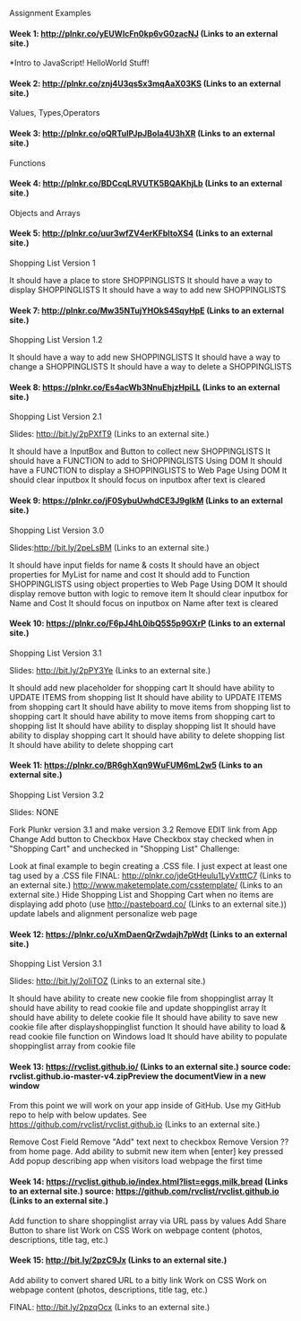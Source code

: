 Assignment Examples
#### Week 1: http://plnkr.co/yEUWlcFn0kp6vG0zacNJ (Links to an external site.) 

  *Intro to JavaScript! HelloWorld Stuff!

#### Week 2: http://plnkr.co/znj4U3qsSx3mqAaX03KS (Links to an external site.) 

Values, Types,Operators

#### Week 3: http://plnkr.co/oQRTulPJpJBoIa4U3hXR (Links to an external site.) 

Functions

#### Week 4: http://plnkr.co/BDCcqLRVUTK5BQAKhjLb (Links to an external site.) 
Objects and Arrays

#### Week 5: http://plnkr.co/uur3wfZV4erKFbltoXS4 (Links to an external site.) 
Shopping List Version 1

It should have a place to store SHOPPINGLISTS
It should have a way to display SHOPPINGLISTS
It should have a way to add new SHOPPINGLISTS

#### Week 7: http://plnkr.co/Mw35NTujYHOkS4SqyHpE (Links to an external site.) 

Shopping List Version 1.2

It should have a way to add new SHOPPINGLISTS
It should have a way to change a SHOPPINGLISTS
It should have a way to delete a SHOPPINGLISTS

#### Week 8: https://plnkr.co/Es4acWb3NnuEhjzHpiLL (Links to an external site.) 

Shopping List Version 2.1 

Slides: http://bit.ly/2pPXfT9 (Links to an external site.) 

It should have a InputBox and Button to collect new SHOPPINGLISTS
It should have a FUNCTION to add to SHOPPINGLISTS Using DOM
It should have a FUNCTION to display a SHOPPINGLISTS to Web Page Using DOM
It should clear inputbox
It should focus on inputbox after text is cleared

#### Week 9: https://plnkr.co/jF0SybuUwhdCE3J9gIkM (Links to an external site.) 

Shopping List Version 3.0

Slides:http://bit.ly/2peLsBM (Links to an external site.) 

It should have input fields for name & costs
It should have an object properties for MyList for name and cost
It should add to Function SHOPPINGLISTS using object properties to Web Page Using DOM
It should display remove button with logic to remove item
It should clear inputbox for Name and Cost
It should focus on inputbox on Name after text is cleared

#### Week 10: https://plnkr.co/F6pJ4hL0ibQ5S5p9GXrP (Links to an external site.) 

Shopping List Version 3.1

Slides: http://bit.ly/2pPY3Ye (Links to an external site.)

It should add new placeholder for shopping cart
It should have ability to UPDATE ITEMS from shopping list
It should have ability to UPDATE ITEMS from shopping cart
It should have ability to move items from shopping list to shopping cart
It should have ability to move items from shopping cart to shopping list
It should have ability to display shopping list
It should have ability to display shopping cart
It should have ability to delete shopping list
It should have ability to delete shopping cart

#### Week 11: https://plnkr.co/BR6ghXqn9WuFUM6mL2w5 (Links to an external site.) 

Shopping List Version 3.2

Slides: NONE

Fork Plunkr version 3.1 and make version 3.2
Remove EDIT link from App
Change Add button to Checkbox
Have Checkbox stay checked when in "Shopping Cart" and unchecked in "Shopping List"
Challenge:

Look at final example to begin creating a .CSS file. I just expect at least one tag used by a .CSS file
FINAL: http://plnkr.co/jdeGtHeulu1LyVxtttC7 (Links to an external site.) 
http://www.maketemplate.com/csstemplate/ (Links to an external site.) 
Hide Shopping List and Shopping Cart when no items are displaying
add photo (use http://pasteboard.co/ (Links to an external site.))
update labels and alignment
personalize web page

#### Week 12: https://plnkr.co/uXmDaenQrZwdajh7pWdt (Links to an external site.) 

Shopping List Version 3.1

Slides: http://bit.ly/2oliTOZ (Links to an external site.) 

It should have ability to create new cookie file from shoppinglist array
It should have ability to read cookie file and update shoppinglist array
It should have ability to delete cookie file
It should have ability to save new cookie file after displayshoppinglist function
It should have ability to load & read cookie file function on Windows load
It should have ability to populate shoppinglist array from cookie file

#### Week 13: https://rvclist.github.io/ (Links to an external site.)   source code: rvclist.github.io-master-v4.zipPreview the documentView in a new window

From this point we will work on your app inside of GitHub. Use my GitHub repo to help with below updates. See https://github.com/rvclist/rvclist.github.io (Links to an external site.) 

Remove Cost Field
Remove "Add" text next to checkbox
Remove Version ?? from home page.
Add ability to submit new item when [enter] key pressed
Add popup describing app when visitors load webpage the first time

#### Week 14: https://rvclist.github.io/index.html?list=eggs,milk,bread (Links to an external site.)  source: https://github.com/rvclist/rvclist.github.io (Links to an external site.) 

Add function to share shoppinglist array via URL pass by values
Add Share Button to share list
Work on CSS
Work on webpage content (photos, descriptions, title tag, etc.)

#### Week 15: http://bit.ly/2pzC9Jx (Links to an external site.) 

Add ability to convert shared URL to a bitly link
Work on CSS
Work on webpage content (photos, descriptions, title tag, etc.)
 

 

FINAL: http://bit.ly/2pzqOcx (Links to an external site.) 
